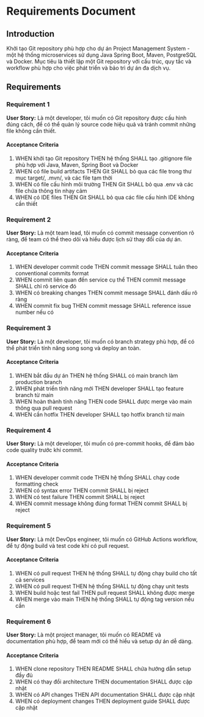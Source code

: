 # Requirements Document

## Introduction

Khởi tạo Git repository phù hợp cho dự án Project Management System - một hệ thống microservices sử dụng Java Spring Boot, Maven, PostgreSQL và Docker. Mục tiêu là thiết lập một Git repository với cấu trúc, quy tắc và workflow phù hợp cho việc phát triển và bảo trì dự án đa dịch vụ.

## Requirements

### Requirement 1

**User Story:** Là một developer, tôi muốn có Git repository được cấu hình đúng cách, để có thể quản lý source code hiệu quả và tránh commit những file không cần thiết.

#### Acceptance Criteria

1. WHEN khởi tạo Git repository THEN hệ thống SHALL tạo .gitignore file phù hợp với Java, Maven, Spring Boot và Docker
2. WHEN có file build artifacts THEN Git SHALL bỏ qua các file trong thư mục target/, .mvn/, và các file tạm thời
3. WHEN có file cấu hình môi trường THEN Git SHALL bỏ qua .env và các file chứa thông tin nhạy cảm
4. WHEN có IDE files THEN Git SHALL bỏ qua các file cấu hình IDE không cần thiết

### Requirement 2

**User Story:** Là một team lead, tôi muốn có commit message convention rõ ràng, để team có thể theo dõi và hiểu được lịch sử thay đổi của dự án.

#### Acceptance Criteria

1. WHEN developer commit code THEN commit message SHALL tuân theo conventional commits format
2. WHEN commit liên quan đến service cụ thể THEN commit message SHALL chỉ rõ service đó
3. WHEN có breaking changes THEN commit message SHALL đánh dấu rõ ràng
4. WHEN commit fix bug THEN commit message SHALL reference issue number nếu có

### Requirement 3

**User Story:** Là một developer, tôi muốn có branch strategy phù hợp, để có thể phát triển tính năng song song và deploy an toàn.

#### Acceptance Criteria

1. WHEN bắt đầu dự án THEN hệ thống SHALL có main branch làm production branch
2. WHEN phát triển tính năng mới THEN developer SHALL tạo feature branch từ main
3. WHEN hoàn thành tính năng THEN code SHALL được merge vào main thông qua pull request
4. WHEN cần hotfix THEN developer SHALL tạo hotfix branch từ main

### Requirement 4

**User Story:** Là một developer, tôi muốn có pre-commit hooks, để đảm bảo code quality trước khi commit.

#### Acceptance Criteria

1. WHEN developer commit code THEN hệ thống SHALL chạy code formatting check
2. WHEN có syntax error THEN commit SHALL bị reject
3. WHEN có test failure THEN commit SHALL bị reject  
4. WHEN commit message không đúng format THEN commit SHALL bị reject

### Requirement 5

**User Story:** Là một DevOps engineer, tôi muốn có GitHub Actions workflow, để tự động build và test code khi có pull request.

#### Acceptance Criteria

1. WHEN có pull request THEN hệ thống SHALL tự động chạy build cho tất cả services
2. WHEN có pull request THEN hệ thống SHALL tự động chạy unit tests
3. WHEN build hoặc test fail THEN pull request SHALL không được merge
4. WHEN merge vào main THEN hệ thống SHALL tự động tag version nếu cần

### Requirement 6

**User Story:** Là một project manager, tôi muốn có README và documentation phù hợp, để team mới có thể hiểu và setup dự án dễ dàng.

#### Acceptance Criteria

1. WHEN clone repository THEN README SHALL chứa hướng dẫn setup đầy đủ
2. WHEN có thay đổi architecture THEN documentation SHALL được cập nhật
3. WHEN có API changes THEN API documentation SHALL được cập nhật
4. WHEN có deployment changes THEN deployment guide SHALL được cập nhật
